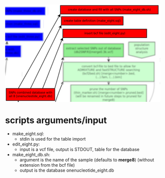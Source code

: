 ![flowchart](../../../doc/flowchart/makeDatabases_8samples.png?raw=true)

# scripts arguments/input
- make_eight.sql:
  - stdin is used for the table import
- edit_eight.py:
  - input is a vcf file, output is STDOUT, table for the database
- make_eight_db.sh:
  - argument is the name of the sample (defaults to **merge8**) (without extension from the bcf file)
  - output is the database onenucleotide_eight.db
